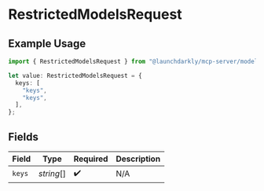 # RestrictedModelsRequest

## Example Usage

```typescript
import { RestrictedModelsRequest } from "@launchdarkly/mcp-server/models/components";

let value: RestrictedModelsRequest = {
  keys: [
    "keys",
    "keys",
  ],
};
```

## Fields

| Field              | Type               | Required           | Description        |
| ------------------ | ------------------ | ------------------ | ------------------ |
| `keys`             | *string*[]         | :heavy_check_mark: | N/A                |